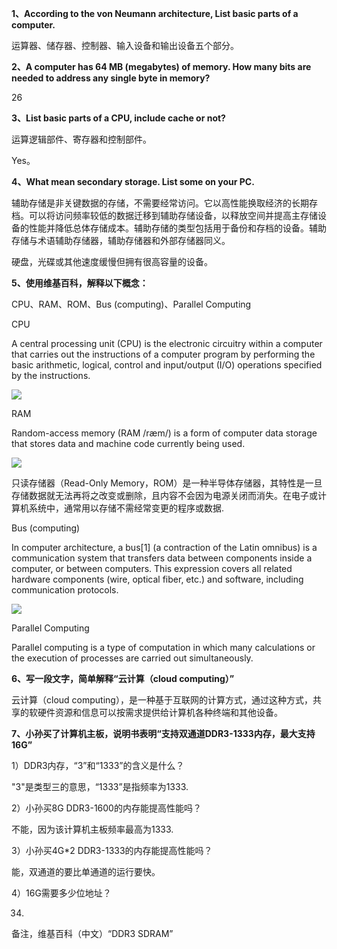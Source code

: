 **1、According to the von Neumann architecture, List basic parts of a computer.**

运算器、储存器、控制器、输入设备和输出设备五个部分。

**2、A computer has 64 MB (megabytes) of memory. How many bits are needed to address any single byte in memory?**

26

**3、List basic parts of a CPU, include cache or not?**

运算逻辑部件、寄存器和控制部件。

Yes。

**4、What mean secondary storage. List some on your PC.**

辅助存储是非关键数据的存储，不需要经常访问。它以高性能换取经济的长期存档。可以将访问频率较低的数据迁移到辅助存储设备，以释放空间并提高主存储设备的性能并降低总体存储成本。辅助存储的类型包括用于备份和存档的设备。辅助存储与术语辅助存储器，辅助存储器和外部存储器同义。

硬盘，光碟或其他速度缓慢但拥有很高容量的设备。

**5、使用维基百科，解释以下概念：**

CPU、RAM、ROM、Bus (computing)、Parallel Computing

CPU

A central processing unit (CPU) is the electronic circuitry within a computer that carries out the instructions of a computer program by performing the basic arithmetic, logical, control and input/output (I/O) operations specified by the instructions. 

![](https://upload.wikimedia.org/wikipedia/commons/e/e7/Intel_80486DX2_bottom.jpg)

RAM

Random-access memory (RAM /ræm/) is a form of computer data storage that stores data and machine code currently being used. 

![](https://upload.wikimedia.org/wikipedia/commons/e/ec/Bundesarchiv_Bild_183-1989-0406-022%2C_VEB_Carl_Zeiss_Jena%2C_1-Megabit-Chip.jpg)

只读存储器（Read-Only Memory，ROM）是一种半导体存储器，其特性是一旦存储数据就无法再将之改变或删除，且内容不会因为电源关闭而消失。在电子或计算机系统中，通常用以存储不需经常变更的程序或数据.

Bus (computing)

In computer architecture, a bus[1] (a contraction of the Latin omnibus) is a communication system that transfers data between components inside a computer, or between computers. This expression covers all related hardware components (wire, optical fiber, etc.) and software, including communication protocols.

![](https://upload.wikimedia.org/wikipedia/commons/f/fc/PCIExpress.jpg)

Parallel Computing

Parallel computing is a type of computation in which many calculations or the execution of processes are carried out simultaneously.

**6、写一段文字，简单解释“云计算（cloud computing）”**

云计算（cloud computing），是一种基于互联网的计算方式，通过这种方式，共享的软硬件资源和信息可以按需求提供给计算机各种终端和其他设备。

**7、小孙买了计算机主板，说明书表明“支持双通道DDR3-1333内存，最大支持16G”**

1）DDR3内存，“3”和“1333”的含义是什么？

"3"是类型三的意思，“1333”是指频率为1333.

2）小孙买8G DDR3-1600的内存能提高性能吗？

不能，因为该计算机主板频率最高为1333.

3）小孙买4G*2 DDR3-1333的内存能提高性能吗？

能，双通道的要比单通道的运行要快。

4）16G需要多少位地址？

34.

备注，维基百科（中文）“DDR3 SDRAM”